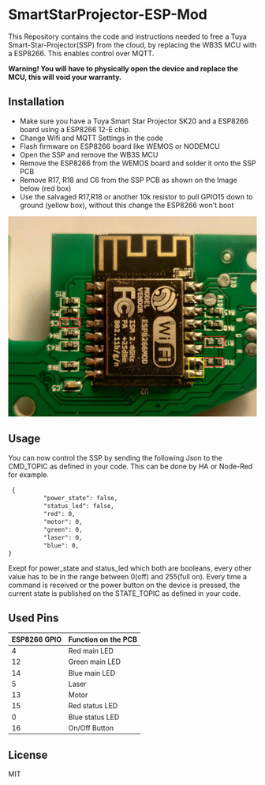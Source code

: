 # SmartStarProjector-ESP-Mod
This Repository contains the code and instructions needed to free a Tuya Smart-Star-Projector(SSP) from the cloud, by replacing the WB3S MCU with a ESP8266. This enables control over MQTT.

**Warning! You will have to physically open the device and replace the MCU, this will void your warranty.**

## Installation
- Make sure you have a Tuya Smart Star Projector SK20 and a ESP8266 board using a ESP8266 12-E chip.
- Change Wifi and MQTT Settings in the code
- Flash firmware on ESP8266 board like WEMOS or NODEMCU
- Open the SSP and remove the WB3S MCU
- Remove the ESP8266 from the WEMOS board and solder it onto the SSP PCB
- Remove  R17, R18 and C6 from the SSP PCB as shown on the Image below (red box)
- Use the salvaged R17,R18 or another 10k resistor to pull GPIO15 down to ground (yellow box), without this change the ESP8266 won't boot

![Alt text](hardware_changes.jpg)

## Usage
 You can now control the SSP by sending the following Json to the CMD_TOPIC as defined in your code. This can be done by HA or Node-Red for example.
 
     {
              "power_state": false,
              "status_led": false,
              "red": 0,
              "motor": 0,
              "green": 0,
              "laser": 0,
              "blue": 0,
    }
    
Exept for power_state and status_led which both are booleans, every other value has to be in the range between 0(off) and 255(full on).
Every time a command is received or the power button on the device is pressed, the current state is published on the STATE_TOPIC as defined in your code.

## Used Pins

| ESP8266 GPIO | Function on the PCB|
| ------ | ------ |
| 4 | Red main LED |
| 12 | Green main LED |
| 14 | Blue main LED |
| 5 | Laser |
| 13 | Motor |
| 15 | Red status LED |
| 0 | Blue status LED |
| 16 | On/Off Button |

## License

MIT
